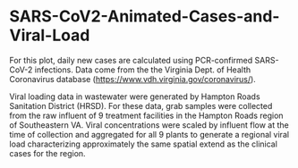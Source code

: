 # SARS-CoV2-Animated-Cases-and-Viral-Load

For this plot, daily new cases are calculated using PCR-confirmed SARS-CoV-2 infections.  Data come from the the Virginia Dept. of Health Coronavirus database (https://www.vdh.virginia.gov/coronavirus/).

Viral loading data in wastewater were generated by Hampton Roads Sanitation District (HRSD). For these data, grab samples were collected from the raw influent of 
9 treatment facilities in the Hampton Roads region of Southeastern VA.  Viral concentrations were scaled by influent flow at the time of collection and aggregated for all 9 plants to generate a regional viral load characterizing approximately the same spatial extend as the clinical cases for the region.

